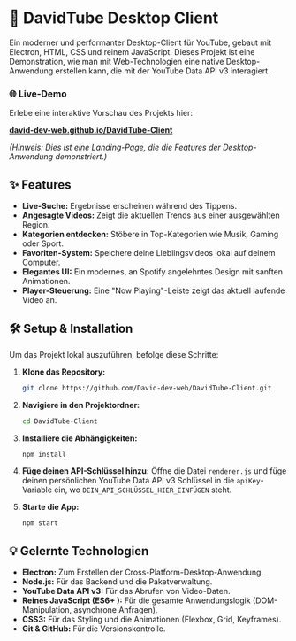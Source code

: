 # 🚀 DavidTube Desktop Client

Ein moderner und performanter Desktop-Client für YouTube, gebaut mit Electron, HTML, CSS und reinem JavaScript. Dieses Projekt ist eine Demonstration, wie man mit Web-Technologien eine native Desktop-Anwendung erstellen kann, die mit der YouTube Data API v3 interagiert.

### 🌐 Live-Demo

Erlebe eine interaktive Vorschau des Projekts hier:

**[david-dev-web.github.io/DavidTube-Client](https://david-dev-web.github.io/DavidTube-Client/)**

*(Hinweis: Dies ist eine Landing-Page, die die Features der Desktop-Anwendung demonstriert.)*


## ✨ Features

*   **Live-Suche:** Ergebnisse erscheinen während des Tippens.
*   **Angesagte Videos:** Zeigt die aktuellen Trends aus einer ausgewählten Region.
*   **Kategorien entdecken:** Stöbere in Top-Kategorien wie Musik, Gaming oder Sport.
*   **Favoriten-System:** Speichere deine Lieblingsvideos lokal auf deinem Computer.
*   **Elegantes UI:** Ein modernes, an Spotify angelehntes Design mit sanften Animationen.
*   **Player-Steuerung:** Eine "Now Playing"-Leiste zeigt das aktuell laufende Video an.

## 🛠️ Setup & Installation

Um das Projekt lokal auszuführen, befolge diese Schritte:

1.  **Klone das Repository:**
    ```bash
    git clone https://github.com/David-dev-web/DavidTube-Client.git
    ```
2.  **Navigiere in den Projektordner:**
    ```bash
    cd DavidTube-Client
    ```
3.  **Installiere die Abhängigkeiten:**
    ```bash
    npm install
    ```
4.  **Füge deinen API-Schlüssel hinzu:**
    Öffne die Datei `renderer.js` und füge deinen persönlichen YouTube Data API v3 Schlüssel in die `apiKey`-Variable ein, wo `DEIN_API_SCHLÜSSEL_HIER_EINFÜGEN` steht.
    
5.  **Starte die App:**
    ```bash
    npm start
    ```

## 💡 Gelernte Technologien

*   **Electron:** Zum Erstellen der Cross-Platform-Desktop-Anwendung.
*   **Node.js:** Für das Backend und die Paketverwaltung.
*   **YouTube Data API v3:** Für das Abrufen von Video-Daten.
*   **Reines JavaScript (ES6+ ):** Für die gesamte Anwendungslogik (DOM-Manipulation, asynchrone Anfragen).
*   **CSS3:** Für das Styling und die Animationen (Flexbox, Grid, Keyframes).
*   **Git & GitHub:** Für die Versionskontrolle.

